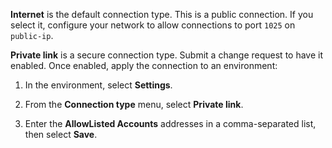 **Internet** is the default connection type. This is a public connection. If you select it, configure your network to allow connections to port `1025` on `public-ip`.

**Private link** is a secure connection type. Submit a change request to have it enabled. Once enabled, apply the connection to an environment:

1.  In the environment, select **Settings**.


1.  From the **Connection type** menu, select **Private link**.


1.  Enter the **AllowListed Accounts** addresses in a comma-separated list, then select **Save**.


